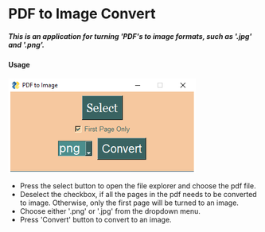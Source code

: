 # PDF to Image Convert

##### This is an application for turning 'PDF's to image formats, such as '.jpg' and '.png'.

#### Usage

![PDF To Image Screenshot](https://github.com/silentgarden/resort_pdf2image/blob/main/PDF-to-Image-Screenshot.png)

- Press the select button to open the file explorer and choose the pdf file.
- Deselect the checkbox, if all the pages in the pdf needs to be converted to image. Otherwise, only the first page will be turned to an image.
- Choose either '.png' or '.jpg' from the dropdown menu.
- Press 'Convert' button to convert to an image.
